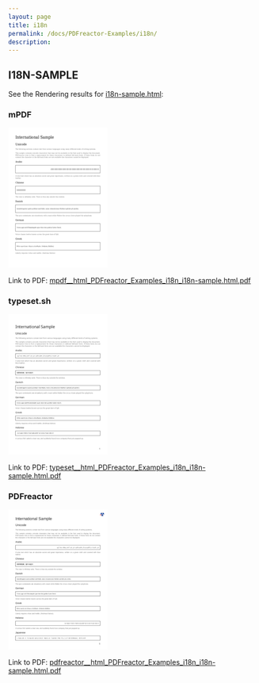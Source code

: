 ```yaml
---
layout: page
title: i18n
permalink: /docs/PDFreactor-Examples/i18n/
description: 
---
```




## I18N-SAMPLE

See the Rendering results for [i18n-sample.html](/html/PDFreactor%20Examples/i18n/i18n-sample.html):

### mPDF
![](mpdf__html_PDFreactor_Examples_i18n_i18n-sample.html.png) 

Link to PDF: [mpdf__html_PDFreactor_Examples_i18n_i18n-sample.html.pdf](mpdf__html_PDFreactor_Examples_i18n_i18n-sample.html.pdf)

### typeset.sh
![](typeset__html_PDFreactor_Examples_i18n_i18n-sample.html.png) 

Link to PDF: [typeset__html_PDFreactor_Examples_i18n_i18n-sample.html.pdf](typeset__html_PDFreactor_Examples_i18n_i18n-sample.html.pdf)

### PDFreactor
![](pdfreactor__html_PDFreactor_Examples_i18n_i18n-sample.html.png) 

Link to PDF: [pdfreactor__html_PDFreactor_Examples_i18n_i18n-sample.html.pdf](pdfreactor__html_PDFreactor_Examples_i18n_i18n-sample.html.pdf)



